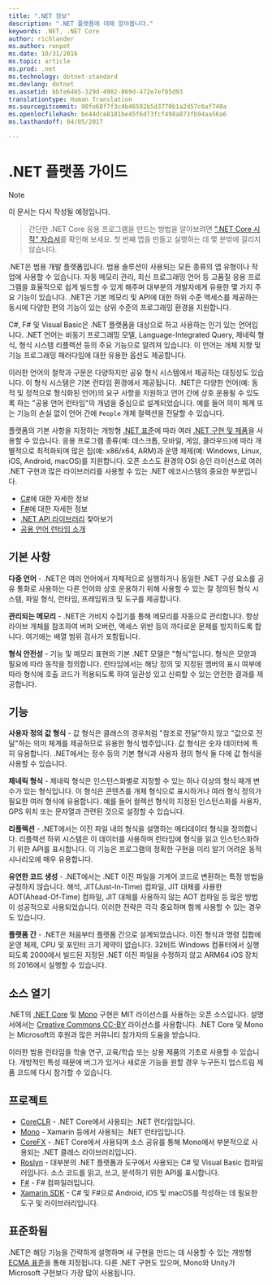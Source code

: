 ```yaml
---
title: ".NET 정보"
description: ".NET 플랫폼에 대해 알아봅니다."
keywords: .NET, .NET Core
author: richlander
ms.author: ronpet
ms.date: 10/31/2016
ms.topic: article
ms.prod: .net
ms.technology: dotnet-standard
ms.devlang: dotnet
ms.assetid: bbfe6465-329d-4982-869d-472e7ef85d93
translationtype: Human Translation
ms.sourcegitcommit: 90fe68f7f3c4b46502b5d3770b1a2d57c6af748a
ms.openlocfilehash: be44dce8181be45f6d73fcf498a873fb94aa56a6
ms.lasthandoff: 04/05/2017

---
```


# <a name="net-platform-guide"></a>.NET 플랫폼 가이드

> [!NOTE]
이 문서는 다시 작성될 예정입니다.

> 간단한 .NET Core 응용 프로그램을 만드는 방법을 알아보려면 [".NET Core 시작" 자습서](../core/getting-started.md)를 확인해 보세요. 첫 번째 앱을 만들고 실행하는 데 몇 분밖에 걸리지 않습니다.

.NET은 범용 개발 플랫폼입니다. 범용 솔루션이 사용되는 모든 종류의 앱 유형이나 작업에 사용할 수 있습니다. 자동 메모리 관리, 최신 프로그래밍 언어 등 고품질 응용 프로그램을 효율적으로 쉽게 빌드할 수 있게 해주며 대부분의 개발자에게 유용한 몇 가지 주요 기능이 있습니다. .NET은 기본 메모리 및 API에 대한 하위 수준 액세스를 제공하는 동시에 다양한 편의 기능이 있는 상위 수준의 프로그래밍 환경을 지원합니다.

C#, F# 및 Visual Basic은 .NET 플랫폼을 대상으로 하고 사용하는 인기 있는 언어입니다. .NET 언어는 비동기 프로그래밍 모델, Language-Integrated Query, 제네릭 형식, 형식 시스템 리플렉션 등의 주요 기능으로 알려져 있습니다. 이 언어는 개체 지향 및 기능 프로그래밍 패러다임에 대한 유용한 옵션도 제공합니다.

이러한 언어의 철학과 구문은 다양하지만 공유 형식 시스템에서 제공하는 대칭성도 있습니다. 이 형식 시스템은 기본 런타임 환경에서 제공됩니다. .NET은 다양한 언어(예: 동적 및 정적으로 형식화된 언어)의 요구 사항을 지원하고 언어 간에 상호 운용될 수 있도록 하는 "공용 언어 런타임"의 개념을 중심으로 설계되었습니다. 예를 들어 의미 체계 또는 기능의 손실 없이 언어 간에 `People` 개체 컬렉션을 전달할 수 있습니다.

플랫폼의 기본 사항을 지정하는 개방형 [.NET 표준](https://github.com/dotnet/coreclr/blob/master/Documentation/project-docs/dotnet-standards.md)에 따라 여러 [.NET 구현 및 제품](components.md)을 사용할 수 있습니다. 응용 프로그램 종류(예: 데스크톱, 모바일, 게임, 클라우드)에 따라 개별적으로 최적화되며 많은 칩(예: x86/x64, ARM)과 운영 체제(예: Windows, Linux, iOS, Android, macOS)를 지원합니다. 오픈 소스도 환경의 OSI 승인 라이선스로 여러 .NET 구현과 많은 라이브러리를 사용할 수 있는 .NET 에코시스템의 중요한 부분입니다.

- [C#](../csharp/index.md)에 대한 자세한 정보
- [F#](../fsharp/index.md)에 대한 자세한 정보
- [.NET API 라이브러리](../../api/index.md) 찾아보기
- [공용 언어 런타임 소개](https://github.com/dotnet/coreclr/blob/master/Documentation/botr/intro-to-clr.md)

<a name="fundamentals"></a>기본 사항
------------

**다중 언어** - .NET은 여러 언어에서 자체적으로 실행하거나 동일한 .NET 구성 요소를 공유 통화로 사용하는 다른 언어와 상호 운용하기 위해 사용할 수 있는 잘 정의된 형식 시스템, 파일 형식, 런타임, 프레임워크 및 도구를 제공합니다.

**관리되는 메모리** - .NET은 가비지 수집기를 통해 메모리를 자동으로 관리합니다. 항상 라이브 개체를 참조하여 버퍼 오버런, 액세스 위반 등의 까다로운 문제를 방지하도록 합니다. 여기에는 배열 범위 검사가 포함됩니다.

**형식 안전성** - 기능 및 메모리 표현의 기본 .NET 모델은 "형식"입니다. 형식은 모양과 필요에 따라 동작을 정의합니다. 런타임에서는 해당 정의 및 지정된 멤버의 표시 여부에 따라 형식에 호출 코드가 적용되도록 하여 일관성 있고 신뢰할 수 있는 안전한 결과를 제공합니다.

<a name="features"></a>기능
--------

**사용자 정의 값 형식** - 값 형식은 클래스의 경우처럼 "참조로 전달"하지 않고 "값으로 전달"하는 의미 체계를 제공하므로 유용한 형식 범주입니다. 값 형식은 숫자 데이터에 특히 유용합니다. .NET에서는 정수 등의 기본 형식과 사용자 정의 형식 둘 다에 값 형식을 사용할 수 있습니다.

**제네릭 형식** - 제네릭 형식은 인스턴스화별로 지정할 수 있는 하나 이상의 형식 매개 변수가 있는 형식입니다. 이 형식은 콘텐츠를 개체 형식으로 표시하거나 여러 형식 정의가 필요한 여러 형식에 유용합니다. 예를 들어 컬렉션 형식의 지정된 인스턴스화를 사용자, GPS 위치 또는 문자열과 관련된 것으로 설정할 수 있습니다.

**리플렉션** - .NET에서는 이진 파일 내의 형식을 설명하는 메타데이터 형식을 정의합니다. 리플렉션 하위 시스템은 이 데이터를 사용하며 런타임에 형식을 읽고 인스턴스화하기 위한 API를 표시합니다. 이 기능은 프로그램의 정확한 구현을 미리 알기 어려운 동적 시나리오에 매우 유용합니다.

**유연한 코드 생성** - .NET에서는 .NET 이진 파일을 기계어 코드로 변환하는 특정 방법을 규정하지 않습니다. 해석, JIT(Just-In-Time) 컴파일, JIT 대체를 사용한 AOT(Ahead-Of-Time) 컴파일, JIT 대체를 사용하지 않는 AOT 컴파일 등 많은 방법이 성공적으로 사용되었습니다. 이러한 전략은 각각 중요하며 함께 사용할 수 있는 경우도 있습니다.

**플랫폼 간** - .NET은 처음부터 플랫폼 간으로 설계되었습니다. 이진 형식과 명령 집합에 운영 체제, CPU 및 포인터 크기 제약이 없습니다. 32비트 Windows 컴퓨터에서 실행되도록 2000에서 빌드된 지정된 .NET 이진 파일을 수정하지 않고 ARM64 iOS 장치의 2016에서 실행할 수 있습니다.

<a name="open-source"></a>소스 열기
-----------

.NET의 [.NET Core](https://github.com/dotnet/core) 및 [Mono](https://github.com/mono/mono) 구현은 MIT 라이선스를 사용하는 오픈 소스입니다. 설명서에서는 [Creative Commons CC-BY](https://creativecommons.org/licenses/by/4.0/) 라이선스를 사용합니다. .NET Core 및 Mono는 Microsoft의 후원과 많은 커뮤니티 참가자의 도움을 받습니다. 

이러한 범용 런타임을 학술 연구, 교육/학습 또는 상용 제품의 기초로 사용할 수 있습니다. 개방적인 특성 때문에 버그가 있거나 새로운 기능을 원할 경우 누구든지 업스트림 제품 코드에 다시 참가할 수 있습니다.

<a name="projects"></a>프로젝트
--------

- [CoreCLR](https://github.com/dotnet/coreclr) - .NET Core에서 사용되는 .NET 런타임입니다.
- [Mono](https://github.com/mono/mono) - Xamarin 등에서 사용되는 .NET 런타임입니다.
- [CoreFX](https://github.com/dotnet/coreclr) - .NET Core에서 사용되며 소스 공유를 통해 Mono에서 부분적으로 사용되는 .NET 클래스 라이브러리입니다.
- [Roslyn](https://github.com/dotnet/roslyn) - 대부분의 .NET 플랫폼과 도구에서 사용되는 C# 및 Visual Basic 컴파일러입니다. 소스 코드를 읽고, 쓰고, 분석하기 위한 API를 표시합니다.
- [F#](https://github.com/microsoft/visualfsharp) - F# 컴파일러입니다.
- [Xamarin SDK](http://open.xamarin.com) - C# 및 F#으로 Android, iOS 및 macOS를 작성하는 데 필요한 도구 및 라이브러리입니다.

<a name="standardized"></a>표준화됨
------------

.NET은 해당 기능을 간략하게 설명하며 새 구현을 만드는 데 사용할 수 있는 개방형 [ECMA 표준](https://github.com/dotnet/coreclr/blob/master/Documentation/project-docs/dotnet-standards.md)을 통해 지정됩니다. 다른 .NET 구현도 있으며, Mono와 Unity가 Microsoft 구현보다 가장 많이 사용됩니다.


